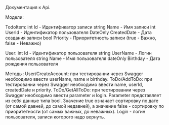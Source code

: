 Документация к Api. 

Модели:  

TodoItem:
  int Id - Идентификатор записи 
  string Name - Имя записи 
  int UserId - Идентификатор пользователя 
  DateOnly CreatedDate - Дата создания записи 
  bool Priority - Приоритетность записи (true - Важно, false - Неважно) 

User: 
  int Id - Идентификатор пользователя 
  string UserName - Логин пользователя 
  string Name - Имя пользователя 
  dateOnly Birthday - Дата рождения пользователя 
  
Методы: 
User/CreateAccount: при тестировании через Swagger необходимо ввести userName, name и birthday. 
ToDo/AddToDo: при тестировании через Swagger необходимо ввести name, userId, createdDate и priority. 
ToDo/GetAllToDo: при тестировании через Swagger необходимо ввести parameter и login. Parameter представляет из себя данные типа bool. Значение true означает сортировку по дате (от самой давней, до самой недавней), а значение false - сортировку по приоритетности (от самых важных, до неважных). Login - логин пользователя, записи которого надо вернуть. 
